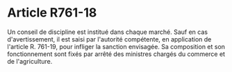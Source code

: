# Article R761-18

Un conseil de discipline est institué dans chaque marché. Sauf en cas d'avertissement, il est saisi par l'autorité compétente, en application de l'article R. 761-19, pour infliger la sanction envisagée.   Sa composition et son fonctionnement sont fixés par arrêté des ministres chargés du commerce et de l'agriculture.